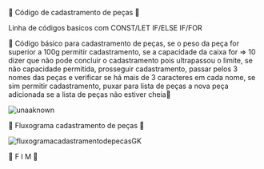 🚗 Código de cadastramento de peças 🚗

Linha de códigos basicos com CONST/LET IF/ELSE IF/FOR

🚗 Código básico para cadastramento de peças, se o peso da peça for superior a 100g permitir cadastramento, se a capacidade da caixa for => 10 dizer que não pode concluir o cadastramento pois ultrapassou o limite, se não capacidade permitida, prosseguir cadastramento, passar pelos 3 nomes das peças e verificar se há mais de 3 caracteres em cada nome, se sim permitir cadastramento, puxar para lista de peças a nova peça adicionada se a lista de peças não estiver cheia🚗

![unaaknown](https://user-images.githubusercontent.com/106829052/184799702-0f5f1307-6338-4a8c-bb66-a66a809fe815.png)

🚗 Fluxograma cadastramento de peças 🚗

![fluxogramacadastramentodepecasGK](https://user-images.githubusercontent.com/106829052/183634031-4716974a-224b-4381-94dc-6aaec32a5c30.jpg)

🚗 F I M 🚗